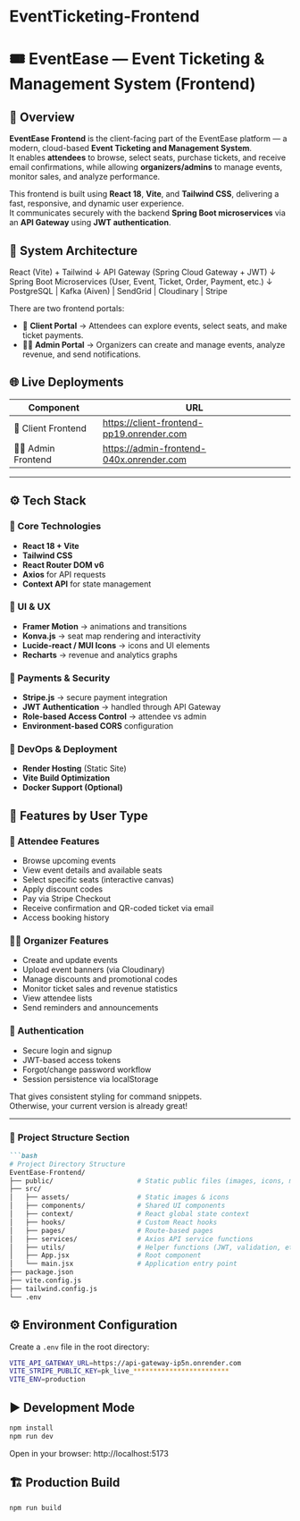 # EventTicketing-Frontend

# 🎟️ EventEase — Event Ticketing & Management System (Frontend)

## 🧾 Overview
**EventEase Frontend** is the client-facing part of the EventEase platform — a modern, cloud-based **Event Ticketing and Management System**.  
It enables **attendees** to browse, select seats, purchase tickets, and receive email confirmations, while allowing **organizers/admins** to manage events, monitor sales, and analyze performance.  

This frontend is built using **React 18**, **Vite**, and **Tailwind CSS**, delivering a fast, responsive, and dynamic user experience.  
It communicates securely with the backend **Spring Boot microservices** via an **API Gateway** using **JWT authentication**.

## 🧩 System Architecture
React (Vite) + Tailwind
↓
API Gateway (Spring Cloud Gateway + JWT)
↓
Spring Boot Microservices (User, Event, Ticket, Order, Payment, etc.)
↓
PostgreSQL | Kafka (Aiven) | SendGrid | Cloudinary | Stripe


There are two frontend portals:
- 🎫 **Client Portal** → Attendees can explore events, select seats, and make ticket payments.  
- 🧑‍💼 **Admin Portal** → Organizers can create and manage events, analyze revenue, and send notifications.

## 🌐 Live Deployments
| Component | URL |
|------------|------|
| 🎫 Client Frontend | https://client-frontend-pp19.onrender.com |
| 🧑‍💼 Admin Frontend | https://admin-frontend-040x.onrender.com |

---

## ⚙️ Tech Stack
### 🔹 Core Technologies
- **React 18 + Vite**
- **Tailwind CSS**
- **React Router DOM v6**
- **Axios** for API requests
- **Context API** for state management

### 🔹 UI & UX
- **Framer Motion** → animations and transitions  
- **Konva.js** → seat map rendering and interactivity  
- **Lucide-react / MUI Icons** → icons and UI elements  
- **Recharts** → revenue and analytics graphs  

### 🔹 Payments & Security
- **Stripe.js** → secure payment integration  
- **JWT Authentication** → handled through API Gateway  
- **Role-based Access Control** → attendee vs admin  
- **Environment-based CORS** configuration  

### 🔹 DevOps & Deployment
- **Render Hosting** (Static Site)
- **Vite Build Optimization**
- **Docker Support (Optional)**


## 🧭 Features by User Type
### 👤 Attendee Features
- Browse upcoming events  
- View event details and available seats  
- Select specific seats (interactive canvas)  
- Apply discount codes  
- Pay via Stripe Checkout  
- Receive confirmation and QR-coded ticket via email  
- Access booking history  

### 🧑‍💼 Organizer  Features
- Create and update events  
- Upload event banners (via Cloudinary)  
- Manage discounts and promotional codes  
- Monitor ticket sales and revenue statistics  
- View attendee lists  
- Send reminders and announcements  

### 🔐 Authentication
- Secure login and signup  
- JWT-based access tokens  
- Forgot/change password workflow  
- Session persistence via localStorage  



That gives consistent styling for command snippets.  
Otherwise, your current version is already great!

---

### 📁 **Project Structure Section**
```md
```bash
# Project Directory Structure
EventEase-Frontend/
├── public/                     # Static public files (images, icons, manifest)
├── src/
│   ├── assets/                 # Static images & icons
│   ├── components/             # Shared UI components
│   ├── context/                # React global state context
│   ├── hooks/                  # Custom React hooks
│   ├── pages/                  # Route-based pages
│   ├── services/               # Axios API service functions
│   ├── utils/                  # Helper functions (JWT, validation, etc.)
│   ├── App.jsx                 # Root component
│   └── main.jsx                # Application entry point
├── package.json
├── vite.config.js
├── tailwind.config.js
└── .env
```

## ⚙️ Environment Configuration

Create a `.env` file in the root directory:

```bash
VITE_API_GATEWAY_URL=https://api-gateway-ip5n.onrender.com
VITE_STRIPE_PUBLIC_KEY=pk_live_************************
VITE_ENV=production
```


## ▶️ Development Mode
```bash
npm install
npm run dev
```

Open in your browser: http://localhost:5173

## 🏗️ Production Build
```bash
npm run build
```
